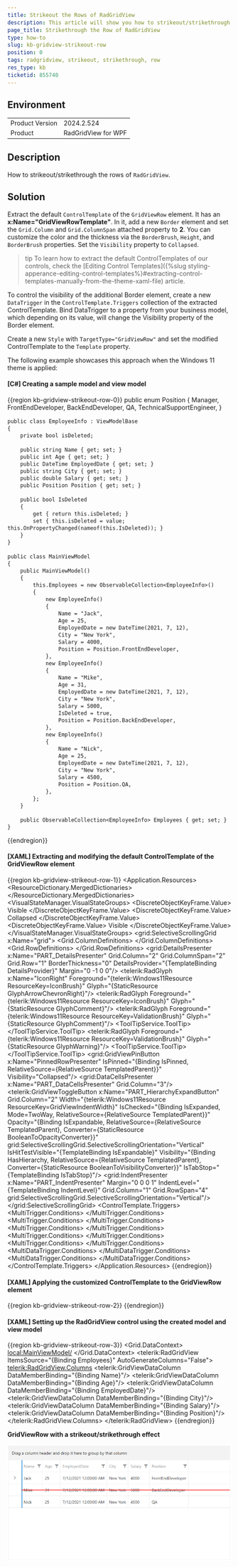 ```yaml
---
title: Strikeout the Rows of RadGridView
description: This article will show you how to strikeout/strikethrough the RadGanttView rows.
page_title: Strikethrough the Row of RadGridView
type: how-to
slug: kb-gridview-strikeout-row
position: 0
tags: radgridview, strikeout, strikethrough, row
res_type: kb
ticketid: 855740
---
```


## Environment
<table>
	<tbody>
		<tr>
			<td>Product Version</td>
			<td>2024.2.524</td>
		</tr>
		<tr>
			<td>Product</td>
			<td>RadGridView for WPF</td>
		</tr>
	</tbody>
</table>

## Description

How to strikeout/strikethrough the rows of `RadGridView`.

## Solution

Extract the default `ControlTemplate` of the `GridViewRow` element. It has an __x:Name="GridViewRowTemplate"__. In it, add a new `Border` element and set the `Grid.Column` and `Grid.ColumnSpan` attached property to __2__. You can customize the color and the thickness via the `BorderBrush`, `Height`, and `BorderBrush` properties. Set the `Visibility` property to `Collapsed`. 

>tip To learn how to extract the default ControlTemplates of our controls, check the [Editing Control Templates]({%slug styling-apperance-editing-control-templates%}#extracting-control-templates-manually-from-the-theme-xaml-file) article.

To control the visibility of the additional Border element, create a new `DataTrigger` in the `ControlTemplate.Triggers` collection of the extracted ControlTemplate. Bind DataTrigger to a property from your business model, which depending on its value, will change the Visibility property of the Border element.

Create a new `Style` with `TargetType="GridViewRow"` and set the modified ControlTemplate to the `Template` property.

The following example showcases this approach when the Windows 11 theme is applied:

#### __[C#] Creating a sample model and view model__
{{region kb-gridview-strikeout-row-0}}
    public enum Position
    {
        Manager,
        FrontEndDeveloper,
        BackEndDeveloper,
        QA,
        TechnicalSupportEngineer,
    }

    public class EmployeeInfo : ViewModelBase
    {
        private bool isDeleted;

        public string Name { get; set; }
        public int Age { get; set; }
        public DateTime EmployedDate { get; set; }
        public string City { get; set; }
        public double Salary { get; set; }
        public Position Position { get; set; }

        public bool IsDeleted
        {
            get { return this.isDeleted; }
            set { this.isDeleted = value; this.OnPropertyChanged(nameof(this.IsDeleted)); }
        }
    }

    public class MainViewModel
    {
        public MainViewModel()
        {
            this.Employees = new ObservableCollection<EmployeeInfo>()
            {
                new EmployeeInfo()
                {
                    Name = "Jack",
                    Age = 25,
                    EmployedDate = new DateTime(2021, 7, 12),
                    City = "New York",
                    Salary = 4000,
                    Position = Position.FrontEndDeveloper,
                },
                new EmployeeInfo()
                {
                    Name = "Mike",
                    Age = 31,
                    EmployedDate = new DateTime(2021, 7, 12),
                    City = "New York",
                    Salary = 5000,
                    IsDeleted = true,
                    Position = Position.BackEndDeveloper,
                },
                new EmployeeInfo()
                {
                    Name = "Nick",
                    Age = 25,
                    EmployedDate = new DateTime(2021, 7, 12),
                    City = "New York",
                    Salary = 4500,
                    Position = Position.QA,
                },
            };
        }

        public ObservableCollection<EmployeeInfo> Employees { get; set; }
    }
{{endregion}}

#### __[XAML] Extracting and modifying the default ControlTemplate of the GridViewRow element__
{{region kb-gridview-strikeout-row-1}}
    <Application x:Class="GridViewStrikeoutRow.App"
                 xmlns="http://schemas.microsoft.com/winfx/2006/xaml/presentation"
                 xmlns:x="http://schemas.microsoft.com/winfx/2006/xaml"
                 xmlns:grid="clr-namespace:Telerik.Windows.Controls.GridView;assembly=Telerik.Windows.Controls.GridView"
                 xmlns:telerik="http://schemas.telerik.com/2008/xaml/presentation"
                 StartupUri="MainWindow.xaml">
        <Application.Resources>
            <ResourceDictionary>
                <ResourceDictionary.MergedDictionaries>
                    <ResourceDictionary Source="/Telerik.Windows.Themes.Windows11;component/Themes/System.Windows.xaml"/>
                    <ResourceDictionary Source="/Telerik.Windows.Themes.Windows11;component/Themes/Telerik.Windows.Controls.xaml"/>
                    <ResourceDictionary Source="/Telerik.Windows.Themes.Windows11;component/Themes/Telerik.Windows.Controls.GridView.xaml"/>
                    <ResourceDictionary Source="/Telerik.Windows.Themes.Windows11;component/Themes/Telerik.Windows.Controls.Input.xaml"/>
                </ResourceDictionary.MergedDictionaries>
                <ControlTemplate x:Key="CustomGridViewRowTemplate" TargetType="grid:GridViewRow">
                    <Border BorderBrush="{TemplateBinding BorderBrush}" BorderThickness="{TemplateBinding BorderThickness}">
                        <VisualStateManager.VisualStateGroups>
                            <VisualStateGroup x:Name="SelectionStates">
                                <VisualState x:Name="Unselected"/>
                                <VisualState x:Name="SelectedUnfocused">
                                    <Storyboard>
                                        <ObjectAnimationUsingKeyFrames Duration="0" Storyboard.TargetName="Background_Selected_Unfocused" Storyboard.TargetProperty="Visibility">
                                            <DiscreteObjectKeyFrame KeyTime="0">
                                                <DiscreteObjectKeyFrame.Value>
                                                    <Visibility>Visible</Visibility>
                                                </DiscreteObjectKeyFrame.Value>
                                            </DiscreteObjectKeyFrame>
                                        </ObjectAnimationUsingKeyFrames>
                                        <ObjectAnimationUsingKeyFrames Duration="0" Storyboard.TargetName="Background_Selected" Storyboard.TargetProperty="Visibility">
                                            <DiscreteObjectKeyFrame KeyTime="0">
                                                <DiscreteObjectKeyFrame.Value>
                                                    <Visibility>Collapsed</Visibility>
                                                </DiscreteObjectKeyFrame.Value>
                                            </DiscreteObjectKeyFrame>
                                        </ObjectAnimationUsingKeyFrames>
                                    </Storyboard>
                                </VisualState>
                                <VisualState x:Name="Selected">
                                    <Storyboard>
                                        <ObjectAnimationUsingKeyFrames Duration="0" Storyboard.TargetName="Background_Selected" Storyboard.TargetProperty="Visibility">
                                            <DiscreteObjectKeyFrame KeyTime="0">
                                                <DiscreteObjectKeyFrame.Value>
                                                    <Visibility>Visible</Visibility>
                                                </DiscreteObjectKeyFrame.Value>
                                            </DiscreteObjectKeyFrame>
                                        </ObjectAnimationUsingKeyFrames>
                                    </Storyboard>
                                </VisualState>
                            </VisualStateGroup>
                        </VisualStateManager.VisualStateGroups>
                        <grid:SelectiveScrollingGrid x:Name="grid">
                            <Grid.ColumnDefinitions>
                                <ColumnDefinition Width="Auto"/>
                                <ColumnDefinition Width="Auto"/>
                                <ColumnDefinition Width="Auto"/>
                                <ColumnDefinition/>
                            </Grid.ColumnDefinitions>
                            <Grid.RowDefinitions>
                                <RowDefinition/>
                                <RowDefinition Height="Auto"/>
                                <RowDefinition Height="Auto"/>
                            </Grid.RowDefinitions>
                            <Border x:Name="Background_Main"
                                    Grid.Column="2"
                                    Grid.ColumnSpan="2"
                                    Background="{TemplateBinding Background}"
                                    BorderBrush="{TemplateBinding BorderBrush}"
                                    BorderThickness="{Binding HorizontalGridLinesWidth, RelativeSource={RelativeSource TemplatedParent}, Converter={StaticResource GridLineWidthToThicknessConverter},  ConverterParameter=Bottom}"
                                    Padding="{TemplateBinding Padding}"
                                    Margin="{TemplateBinding Margin}"
                                    VerticalAlignment="{TemplateBinding VerticalContentAlignment}"/>
                            <grid:DetailsPresenter x:Name="PART_DetailsPresenter"
                                                   Grid.Column="2"
                                                   Grid.ColumnSpan="2"
                                                   Grid.Row="1"
                                                   BorderThickness="0"
                                                   DetailsProvider="{TemplateBinding DetailsProvider}"
                                                   Margin="0 -1 0 0"/>
                            <ContentPresenter x:Name="PART_HierarchyChildPresenter"
                                              Grid.Column="2"
                                              Grid.ColumnSpan="2"
                                              Grid.Row="2"
                                              grid:SelectiveScrollingGrid.SelectiveScrollingClip="True"
                                              Margin="0 -1 0 0"
                                              Visibility="{Binding IsExpanded, RelativeSource={RelativeSource TemplatedParent}, Converter={StaticResource BooleanToVisibilityConverter}}"/>
                            <Border
                                    Grid.RowSpan="3"
                                    Width="{telerik:Windows11Resource ResourceKey=GridViewIndentWidth}"
                                    Background="{TemplateBinding Background}"
                                    Visibility="{TemplateBinding RowIndicatorVisibility}"
                                    grid:SelectiveScrollingGrid.SelectiveScrollingOrientation="Vertical"/>
                            <Border x:Name="PART_RowBorder"
                                    Grid.ColumnSpan="4"
                                    Grid.RowSpan="3"
                                    BorderBrush="{TemplateBinding HorizontalGridLinesBrush}"
                                    BorderThickness="{Binding HorizontalGridLinesWidth, RelativeSource={RelativeSource TemplatedParent}, Converter={StaticResource GridLineWidthToThicknessConverter},  ConverterParameter=Bottom}"/>
                            <Border x:Name="Background_Over" Grid.ColumnSpan="4" Background="{TemplateBinding MouseOverBackground}" Visibility="Collapsed" Margin="0 0 0 1"/>
                            <Border x:Name="Background_Selected_Unfocused"
                                    Grid.ColumnSpan="4"
                                    Background="{telerik:Windows11Resource ResourceKey=SelectedUnfocusedBrush}"
                                    Visibility="Collapsed"
                                    Margin="0 0 0 1"/>
                            <Border x:Name="Background_Selected" Grid.ColumnSpan="4" Background="{TemplateBinding SelectedBackground}" Visibility="Collapsed" Margin="0 0 0 1"/>
                            <Border x:Name="PART_IndicatorPresenter"
                                    Grid.RowSpan="3"
                                    Width="{telerik:Windows11Resource ResourceKey=GridViewIndentWidth}"
                                    Background="Transparent"
                                    BorderBrush="{TemplateBinding BorderBrush}"
                                    BorderThickness="0 0 1 1"
                                    VerticalAlignment="Stretch"
                                    Visibility="{TemplateBinding RowIndicatorVisibility}"
                                    grid:SelectiveScrollingGrid.SelectiveScrollingOrientation="Vertical">
                                <Grid>
                                    <Grid x:Name="GridIndicatorPresenter">
                                        <Grid x:Name="NavigatorIndicator" HorizontalAlignment="Center" VerticalAlignment="Center" Visibility="Collapsed">
                                            <telerik:RadGlyph x:Name="IconRight" Foreground="{telerik:Windows11Resource ResourceKey=IconBrush}" Glyph="{StaticResource GlyphArrowChevronRight}"/>
                                        </Grid>
                                        <Grid x:Name="EditIndicator" HorizontalAlignment="Center" VerticalAlignment="Center" Visibility="Collapsed">
                                            <telerik:RadGlyph Foreground="{telerik:Windows11Resource ResourceKey=IconBrush}" Glyph="{StaticResource GlyphComment}"/>
                                        </Grid>
                                        <Grid x:Name="InvalidEditableIndicator" Width="16" Height="16" HorizontalAlignment="Center" VerticalAlignment="Center" Visibility="Collapsed">
                                            <telerik:RadGlyph Foreground="{telerik:Windows11Resource ResourceKey=ValidationBrush}" Glyph="{StaticResource GlyphComment}"/>
                                            <ToolTipService.ToolTip>
                                                <ToolTip Placement="Bottom" Content="{TemplateBinding Errors}" Template="{StaticResource GridViewValidationToolTipTemplate}"/>
                                            </ToolTipService.ToolTip>
                                        </Grid>
                                        <Grid x:Name="ErrorIndicator" Width="16" Height="16" HorizontalAlignment="Center" VerticalAlignment="Center" Visibility="Collapsed">
                                            <telerik:RadGlyph Foreground="{telerik:Windows11Resource ResourceKey=ValidationBrush}" Glyph="{StaticResource GlyphWarning}"/>
                                            <ToolTipService.ToolTip>
                                                <ToolTip Placement="Bottom" Content="{TemplateBinding Errors}" Template="{StaticResource GridViewValidationToolTipTemplate}"/>
                                            </ToolTipService.ToolTip>
                                        </Grid>
                                        <Thumb x:Name="PART_RowResizer" Style="{StaticResource RowGripperStyle}"/>
                                    </Grid>
                                    <grid:GridViewPinButton x:Name="PinnedRowPresenter" IsPinned="{Binding IsPinned, RelativeSource={RelativeSource TemplatedParent}}" Visibility="Collapsed"/>
                                </Grid>
                            </Border>
                            <!--Additional Border element that will be used in the DataTrigger to apply a strikeout/strikethrough effect-->
                            <Border x:Name="Background_Strikeout" BorderBrush="Red" BorderThickness="2" Grid.Column="2" Grid.ColumnSpan="2" Height="2" Visibility="Collapsed" Panel.ZIndex="1"/>
                            <grid:DataCellsPresenter x:Name="PART_DataCellsPresenter" Grid.Column="3"/>
                            <telerik:GridViewToggleButton x:Name="PART_HierarchyExpandButton"
                                                          Grid.Column="2"
                                                          Width="{telerik:Windows11Resource ResourceKey=GridViewIndentWidth}"
                                                          IsChecked="{Binding IsExpanded, Mode=TwoWay, RelativeSource={RelativeSource TemplatedParent}}"
                                                          Opacity="{Binding IsExpandable, RelativeSource={RelativeSource TemplatedParent}, Converter={StaticResource BooleanToOpacityConverter}}"
                                                          grid:SelectiveScrollingGrid.SelectiveScrollingOrientation="Vertical"
                                                          IsHitTestVisible="{TemplateBinding IsExpandable}"
                                                          Visibility="{Binding HasHierarchy, RelativeSource={RelativeSource TemplatedParent}, Converter={StaticResource BooleanToVisibilityConverter}}"
                                                          IsTabStop="{TemplateBinding IsTabStop}"/>
                            <grid:IndentPresenter x:Name="PART_IndentPresenter"
                                                  Margin="0 0 0 1"
                                                  IndentLevel="{TemplateBinding IndentLevel}"
                                                  Grid.Column="1"
                                                  Grid.RowSpan="4"
                                                  grid:SelectiveScrollingGrid.SelectiveScrollingOrientation="Vertical"/>
                            <Border x:Name="Background_Invalid"
                                    Grid.ColumnSpan="4"
                                    grid:SelectiveScrollingGrid.SelectiveScrollingClip="True"
                                    BorderBrush="{telerik:Windows11Resource ResourceKey=ValidationBrush}"
                                    BorderThickness="1"
                                    Visibility="Collapsed"/>
                        </grid:SelectiveScrollingGrid>
                    </Border>
                    <ControlTemplate.Triggers>
                        <MultiTrigger>
                            <MultiTrigger.Conditions>
                                <Condition Property="IsMouseOver" Value="True"/>
                                <Condition Property="DisplayVisualCues" Value="True"/>
                                <Condition Property="IsValid" Value="True"/>
                                <Condition Property="IsSelected" Value="False"/>
                            </MultiTrigger.Conditions>
                            <Setter TargetName="Background_Over" Property="Visibility" Value="Visible"/>
                        </MultiTrigger>
                        <MultiTrigger>
                            <MultiTrigger.Conditions>
                                <Condition Property="IsValid" Value="False"/>
                                <Condition Property="IsInEditMode" Value="False"/>
                                <Condition Property="DisplayVisualCues" Value="True"/>
                            </MultiTrigger.Conditions>
                            <Setter TargetName="Background_Invalid" Property="Visibility" Value="Visible"/>
                            <Setter TargetName="ErrorIndicator" Property="Visibility" Value="Visible"/>
                            <Setter TargetName="Background_Selected_Unfocused" Property="Background" Value="{x:Null}"/>
                            <Setter TargetName="Background_Selected" Property="Background" Value="{x:Null}"/>
                            <Setter TargetName="Background_Main" Property="Visibility" Value="Collapsed"/>
                        </MultiTrigger>
                        <MultiTrigger>
                            <MultiTrigger.Conditions>
                                <Condition Property="IsValid" Value="False"/>
                                <Condition Property="IsInEditMode" Value="True"/>
                                <Condition Property="DisplayVisualCues" Value="True"/>
                            </MultiTrigger.Conditions>
                            <Setter TargetName="Background_Invalid" Property="Visibility" Value="Visible"/>
                            <Setter TargetName="InvalidEditableIndicator" Property="Visibility" Value="Visible"/>
                            <Setter TargetName="Background_Selected_Unfocused" Property="Background" Value="{x:Null}"/>
                            <Setter TargetName="Background_Selected" Property="Background" Value="{x:Null}"/>
                            <Setter TargetName="Background_Main" Property="Visibility" Value="Collapsed"/>
                        </MultiTrigger>
                        <MultiTrigger>
                            <MultiTrigger.Conditions>
                                <Condition Property="IsValid" Value="True"/>
                                <Condition Property="IsInEditMode" Value="True"/>
                            </MultiTrigger.Conditions>
                            <Setter TargetName="EditIndicator" Property="Visibility" Value="Visible"/>
                        </MultiTrigger>
                        <MultiTrigger>
                            <MultiTrigger.Conditions>
                                <Condition Property="IsValid" Value="True"/>
                                <Condition Property="IsCurrent" Value="True"/>
                                <Condition Property="IsInEditMode" Value="False"/>
                            </MultiTrigger.Conditions>
                            <Setter TargetName="NavigatorIndicator" Property="Visibility" Value="Visible"/>
                        </MultiTrigger>
                        <MultiDataTrigger>
                            <MultiDataTrigger.Conditions>
                                <Condition Binding="{Binding IsEnabled, ElementName=PinnedRowPresenter}" Value="True"/>
                                <Condition Binding="{Binding IsMouseOver, ElementName=PART_IndicatorPresenter}" Value="True"/>
                            </MultiDataTrigger.Conditions>
                            <Setter TargetName="GridIndicatorPresenter" Property="Visibility" Value="Collapsed"/>
                            <Setter TargetName="PinnedRowPresenter" Property="Visibility" Value="Visible"/>
                        </MultiDataTrigger>
                        <MultiDataTrigger>
                            <MultiDataTrigger.Conditions>
                                <Condition Binding="{Binding IsPinned, RelativeSource={RelativeSource Self}}" Value="True"/>
                                <Condition Binding="{Binding IsEnabled, ElementName=PinnedRowPresenter}" Value="True"/>
                            </MultiDataTrigger.Conditions>
                            <Setter Property="Background" Value="{telerik:Windows11Resource ResourceKey=StrokeBrush}"/>
                            <Setter TargetName="GridIndicatorPresenter" Property="Visibility" Value="Collapsed"/>
                            <Setter TargetName="PinnedRowPresenter" Property="Visibility" Value="Visible"/>
                        </MultiDataTrigger>
                        <Trigger Property="HorizontalGridLinesWidth" Value="0">
                            <Setter TargetName="PART_DetailsPresenter" Property="Margin" Value="0"/>
                            <Setter TargetName="PART_HierarchyChildPresenter" Property="Margin" Value="0"/>
                            <Setter TargetName="PART_IndentPresenter" Property="Margin" Value="0"/>
                            <Setter TargetName="Background_Over" Property="Margin" Value="0"/>
                            <Setter TargetName="Background_Selected_Unfocused" Property="Margin" Value="0"/>
                            <Setter TargetName="Background_Selected" Property="Margin" Value="0"/>
                        </Trigger>
                        <!--DataTrigger using the value of the IsDeleted property from the EmployeeInfo class to control the Visibility of the additional Border element-->
                        <DataTrigger Binding="{Binding Path=IsDeleted}" Value="True">
                            <Setter TargetName="Background_Strikeout" Property="Visibility" Value="Visible"/>
                            <Setter Property="IsHitTestVisible" Value="False"/>
                        </DataTrigger>
                    </ControlTemplate.Triggers>
                </ControlTemplate>
            </ResourceDictionary>
        </Application.Resources>
    </Application>
{{endregion}}

#### __[XAML] Applying the customized ControlTemplate to the GridViewRow element__
{{region kb-gridview-strikeout-row-2}}
    <Style TargetType="grid:GridViewRow" BasedOn="{StaticResource GridViewRowStyle}">
        <Setter Property="Template" Value="{StaticResource CustomGridViewRowTemplate}"/>
    </Style>
{{endregion}}

#### __[XAML] Setting up the RadGridView control using the created model and view model__
{{region kb-gridview-strikeout-row-3}}
    <Grid>
        <Grid.DataContext>
            <local:MainViewModel/>
        </Grid.DataContext>
        <telerik:RadGridView ItemsSource="{Binding Employees}" AutoGenerateColumns="False">
            <telerik:RadGridView.Columns>
                <telerik:GridViewDataColumn DataMemberBinding="{Binding Name}"/>
                <telerik:GridViewDataColumn DataMemberBinding="{Binding Age}"/>
                <telerik:GridViewDataColumn DataMemberBinding="{Binding EmployedDate}"/>
                <telerik:GridViewDataColumn DataMemberBinding="{Binding City}"/>
                <telerik:GridViewDataColumn DataMemberBinding="{Binding Salary}"/>
                <telerik:GridViewDataColumn DataMemberBinding="{Binding Position}"/>
            </telerik:RadGridView.Columns>
        </telerik:RadGridView>
    </Grid>
{{endregion}}

__GridViewRow with a strikeout/strikethrough effect__

![GridViewRow with a strikeout/strikethrough effect](images/kb-gridview-strikeout-row-0.png)